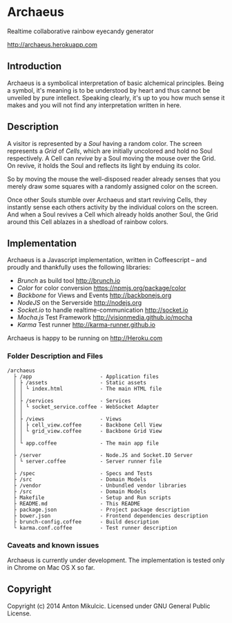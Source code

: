 # Archaeus

Realtime collaborative rainbow eyecandy generator

http://archaeus.herokuapp.com

## Introduction

Archaeus is a symbolical interpretation of basic alchemical principles. Being a symbol, it's meaning is to be understood by heart and thus cannot be unveiled by pure intellect. Speaking clearly, it's up to you how much sense it makes and you will not find any interpretation written in here.

## Description

A visitor is represented by a *Soul* having a random color. The screen represents a *Grid* of *Cells*, which are initially uncolored and hold no Soul respectively. A Cell can *revive* by a Soul moving the mouse over the Grid. On revive, it holds the Soul and reflects its light by enduing its color.

So by moving the mouse the well-disposed reader already senses that you merely draw some squares with a randomly assigned color on the screen.

Once other Souls stumble over Archaeus and start reviving Cells, they instantly sense each others activity by the individual colors on the screen. And when a Soul revives a Cell which already holds another Soul, the Grid around this Cell ablazes in a shedload of rainbow colors.

## Implementation

Archaeus is a Javascript implementation, written in Coffeescript – and proudly and thankfully uses the following libraries:

- *Brunch* as build tool
  http://brunch.io
- *Color* for color conversion
  https://npmjs.org/package/color
- *Backbone* for Views and Events
  http://backbonejs.org
- *NodeJS* on the Serverside
  http://nodejs.org
- *Socket.io* to handle realtime-communication
  http://socket.io
- *Mocha.js* Test Framework
  http://visionmedia.github.io/mocha
- *Karma* Test runner
  http://karma-runner.github.io

Archaeus is happy to be running on http://Heroku.com

### Folder Description and Files

```
/archaeus
  ├ /app                      - Application files
  │ ├ /assets                 - Static assets
  │ │ └ index.html            - The main HTML file
  │ │
  │ ├ /services               - Services
  │ │ └ socket_service.coffee - WebSocket Adapter
  │ │
  │ ├ /views                  - Views
  │ │ ├ cell_view.coffee      - Backbone Cell View
  │ │ └ grid_view.coffee      - Backbone Grid View
  │ │
  │ └ app.coffee              - The main app file
  │
  ├ /server                   - Node.JS and Socket.IO Server
  │ └ server.coffee           - Server runner file
  │
  ├ /spec                     - Specs and Tests
  ├ /src                      - Domain Models
  ├ /vendor                   - Unbundled vendor libraries
  ├ /src                      - Domain Models
  ├ Makefile                  - Setup and Run scripts
  ├ README.md                 - This README
  ├ package.json              - Project package description
  ├ bower.json                - Frontend dependencies description
  ├ brunch-config.coffee      - Build description
  └ karma.conf.coffee         - Test runner description
```

### Caveats and known issues

Archaeus is currently under development. The implementation is tested only in Chrome on Mac OS X so far.

## Copyright

Copyright (c) 2014 Anton Mikulcic. Licensed under GNU General Public License.
